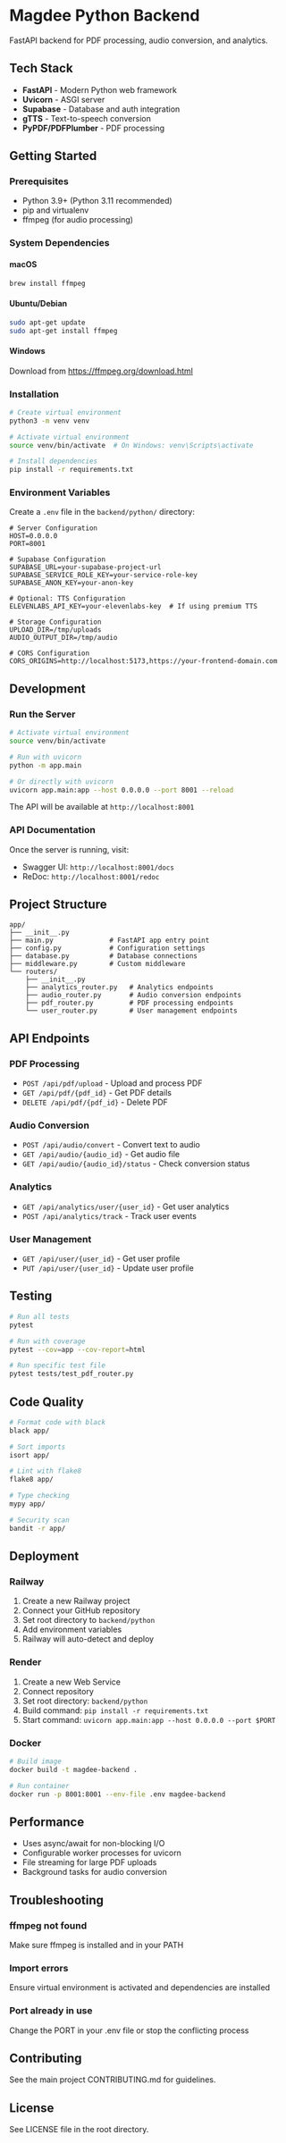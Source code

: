 # Magdee Python Backend

FastAPI backend for PDF processing, audio conversion, and analytics.

## Tech Stack

- **FastAPI** - Modern Python web framework
- **Uvicorn** - ASGI server
- **Supabase** - Database and auth integration
- **gTTS** - Text-to-speech conversion
- **PyPDF/PDFPlumber** - PDF processing

## Getting Started

### Prerequisites

- Python 3.9+ (Python 3.11 recommended)
- pip and virtualenv
- ffmpeg (for audio processing)

### System Dependencies

#### macOS
```bash
brew install ffmpeg
```

#### Ubuntu/Debian
```bash
sudo apt-get update
sudo apt-get install ffmpeg
```

#### Windows
Download from https://ffmpeg.org/download.html

### Installation

```bash
# Create virtual environment
python3 -m venv venv

# Activate virtual environment
source venv/bin/activate  # On Windows: venv\Scripts\activate

# Install dependencies
pip install -r requirements.txt
```

### Environment Variables

Create a `.env` file in the `backend/python/` directory:

```env
# Server Configuration
HOST=0.0.0.0
PORT=8001

# Supabase Configuration
SUPABASE_URL=your-supabase-project-url
SUPABASE_SERVICE_ROLE_KEY=your-service-role-key
SUPABASE_ANON_KEY=your-anon-key

# Optional: TTS Configuration
ELEVENLABS_API_KEY=your-elevenlabs-key  # If using premium TTS

# Storage Configuration
UPLOAD_DIR=/tmp/uploads
AUDIO_OUTPUT_DIR=/tmp/audio

# CORS Configuration
CORS_ORIGINS=http://localhost:5173,https://your-frontend-domain.com
```

## Development

### Run the Server

```bash
# Activate virtual environment
source venv/bin/activate

# Run with uvicorn
python -m app.main

# Or directly with uvicorn
uvicorn app.main:app --host 0.0.0.0 --port 8001 --reload
```

The API will be available at `http://localhost:8001`

### API Documentation

Once the server is running, visit:
- Swagger UI: `http://localhost:8001/docs`
- ReDoc: `http://localhost:8001/redoc`

## Project Structure

```
app/
├── __init__.py
├── main.py              # FastAPI app entry point
├── config.py            # Configuration settings
├── database.py          # Database connections
├── middleware.py        # Custom middleware
└── routers/
    ├── __init__.py
    ├── analytics_router.py   # Analytics endpoints
    ├── audio_router.py       # Audio conversion endpoints
    ├── pdf_router.py         # PDF processing endpoints
    └── user_router.py        # User management endpoints
```

## API Endpoints

### PDF Processing
- `POST /api/pdf/upload` - Upload and process PDF
- `GET /api/pdf/{pdf_id}` - Get PDF details
- `DELETE /api/pdf/{pdf_id}` - Delete PDF

### Audio Conversion
- `POST /api/audio/convert` - Convert text to audio
- `GET /api/audio/{audio_id}` - Get audio file
- `GET /api/audio/{audio_id}/status` - Check conversion status

### Analytics
- `GET /api/analytics/user/{user_id}` - Get user analytics
- `POST /api/analytics/track` - Track user events

### User Management
- `GET /api/user/{user_id}` - Get user profile
- `PUT /api/user/{user_id}` - Update user profile

## Testing

```bash
# Run all tests
pytest

# Run with coverage
pytest --cov=app --cov-report=html

# Run specific test file
pytest tests/test_pdf_router.py
```

## Code Quality

```bash
# Format code with black
black app/

# Sort imports
isort app/

# Lint with flake8
flake8 app/

# Type checking
mypy app/

# Security scan
bandit -r app/
```

## Deployment

### Railway

1. Create a new Railway project
2. Connect your GitHub repository
3. Set root directory to `backend/python`
4. Add environment variables
5. Railway will auto-detect and deploy

### Render

1. Create a new Web Service
2. Connect repository
3. Set root directory: `backend/python`
4. Build command: `pip install -r requirements.txt`
5. Start command: `uvicorn app.main:app --host 0.0.0.0 --port $PORT`

### Docker

```bash
# Build image
docker build -t magdee-backend .

# Run container
docker run -p 8001:8001 --env-file .env magdee-backend
```

## Performance

- Uses async/await for non-blocking I/O
- Configurable worker processes for uvicorn
- File streaming for large PDF uploads
- Background tasks for audio conversion

## Troubleshooting

### ffmpeg not found
Make sure ffmpeg is installed and in your PATH

### Import errors
Ensure virtual environment is activated and dependencies are installed

### Port already in use
Change the PORT in your .env file or stop the conflicting process

## Contributing

See the main project CONTRIBUTING.md for guidelines.

## License

See LICENSE file in the root directory.
